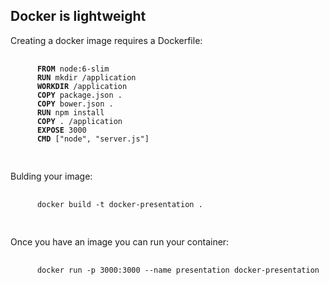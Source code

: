## Docker is lightweight
<section>
  <p>Creating a docker image requires a Dockerfile:</p>
  <pre>
    <code data-trim 
      data-noescape
    >
      <strong>FROM</strong> node:6-slim
      <strong>RUN</strong> mkdir /application 
      <strong>WORKDIR</strong> /application
      <strong>COPY</strong> package.json .
      <strong>COPY</strong> bower.json .
      <strong>RUN</strong> npm install
      <strong>COPY</strong> . /application
      <strong>EXPOSE</strong> 3000
      <strong>CMD</strong> ["node", "server.js"]
    </code>
  </pre>
</section>
<section>
  <p>Bulding your image:</p>
  <pre>
    <code data-trim>
      docker build -t docker-presentation .
    </code>
  </pre>
  <p>Once you have an image you can run your container:</p>
  <pre>
    <code data-trim>
      docker run -p 3000:3000 --name presentation docker-presentation
    </code>
  </pre>
</section>
